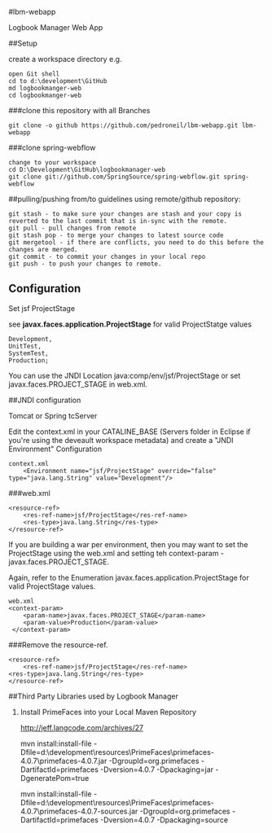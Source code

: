 #lbm-webapp


Logbook Manager Web App


##Setup

create a workspace directory e.g.

    open Git shell
    cd to d:\development\GitHub
    md logbookmanger-web
    cd logbookmanger-web

###clone this repository with all Branches

    git clone -o github https://github.com/pedroneil/lbm-webapp.git lbm-webapp

###clone spring-webflow

	change to your workspace
	cd D:\Development\GitHub\logbookmanager-web
	git clone git://github.com/SpringSource/spring-webflow.git spring-webflow
	

	

##pulling/pushing from/to guidelines using remote/github repository:

    git stash - to make sure your changes are stash and your copy is reverted to the last commit that is in-sync with the remote.
    git pull - pull changes from remote
    git stash pop - to merge your changes to latest source code
    git mergetool - if there are conflicts, you need to do this before the changes are merged.
    git commit - to commit your changes in your local repo
    git push - to push your changes to remote.


## Configuration

Set jsf ProjectStage

see **javax.faces.application.ProjectStage** for valid ProjectStatge values    
	
    Development,
    UnitTest,
    SystemTest,
    Production;


You can use the JNDI Location java:comp/env/jsf/ProjectStage or set javax.faces.PROJECT_STAGE in web.xml.

##JNDI configuration

Tomcat or Spring tcServer

Edit the context.xml in your CATALINE_BASE (Servers folder in Eclipse if you're using the deveault workspace metadata) and create a "JNDI Environment" Configuration

    context.xml
        <Environment name="jsf/ProjectStage" override="false" type="java.lang.String" value="Development"/>
  
###web.xml

    <resource-ref>
        <res-ref-name>jsf/ProjectStage</res-ref-name>
        <res-type>java.lang.String</res-type>
    </resource-ref>


If you are building a war per environment, then you may want to set the ProjectStage using the web.xml and 
setting teh context-param - javax.faces.PROJECT_STAGE.

Again, refer to the Enumeration javax.faces.application.ProjectStage for valid ProjectStage values.

    web.xml
    <context-param>
        <param-name>javax.faces.PROJECT_STAGE</param-name>
        <param-value>Production</param-value>
     </context-param>

###Remove the resource-ref.

    <resource-ref>
        <res-ref-name>jsf/ProjectStage</res-ref-name>
	<res-type>java.lang.String</res-type>
    </resource-ref>
    
 
##Third Party Libraries used by Logbook Manager
 
1. Install PrimeFaces into your Local Maven Repository 
	
	http://jeff.langcode.com/archives/27

	mvn install:install-file -Dfile=d:\development\resources\PrimeFaces\primefaces-4.0.7\primefaces-4.0.7.jar -DgroupId=org.primefaces -DartifactId=primefaces -Dversion=4.0.7 -Dpackaging=jar -DgeneratePom=true

	mvn install:install-file -Dfile=d:\development\resources\PrimeFaces\primefaces-4.0.7\primefaces-4.0.7-sources.jar -DgroupId=org.primefaces -DartifactId=primefaces -Dversion=4.0.7 -Dpackaging=source


